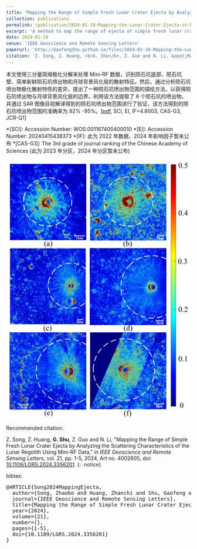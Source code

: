 ```yaml
---
title: "Mapping the Range of Simple Fresh Lunar Crater Ejecta by Analyzing the Scattering Characteristics of the Lunar Regolith Using Mini-RF Data"
collection: publications
permalink: /publication/2024-01-19-Mapping-the-Lunar-Crater-Ejecta-in-Mini-RF-SAR-Data
excerpt: 'A method to map the range of ejecta of simple fresh lunar crater of Mini-RF SAR data.'
date: 2024-01-19
venue: 'IEEE Geoscience and Remote Sensing Letters'
paperurl: 'http://GaofengShu.github.io/files/2024-01-19-Mapping-the-Lunar-Crater-Ejecta-in-Mini-RF-SAR-Data.pdf'
citation: 'Z. Song, Z. Huang, <b>G. Shu</b>, Z. Guo and N. Li. &quot;Mapping the Range of Simple Fresh Lunar Crater Ejecta by Analyzing the Scattering Characteristics of the Lunar Regolith Using Mini-RF Data&quot;. <i>IEEE Geoscience and Remote Sensing Letters</i>. 2024, 21, Art no. 4002605.'
---
```

本文使用三分量简缩极化分解来处理 Mini-RF 数据，识别陨石坑底部、陨石坑壁、简单新鲜陨石坑喷出物和月球背景风化层的散射特征。然后，通过分析陨石坑喷出物极化散射特性的差异，提出了一种陨石坑喷出物范围的描绘方法，以获得陨石坑喷出物与月球背景风化层的边界。利用该方法提取了 6 个陨石坑的喷出物，并通过 SAR 图像目视解译得到的陨石坑喷出物范围进行了验证，该方法得到的陨石坑喷出物范围的准确率为 82% -95%。\[[pdf](http://GaofengShu.github.io/files/2024-01-19-Mapping-the-Lunar-Crater-Ejecta-in-Mini-RF-SAR-Data.pdf), SCI, EI, IF=4.8003, CAS-G3, JCR-Q1\]

*[SCI]: Accession Number: WOS:001167400400010
*[EI]: Accession Number: 20240415438373
*[IF]: 此为 2022 年数据，2024 年影响因子暂未公布
*[CAS-G3]: The 3rd grade of journal ranking of the Chinese Academy of Sciences (此为 2023 年分区，2024 年分区暂未公布)

<img src='/images/pubsImages/LunarEjectaMappingResults.png'>

Recommended citation:

Z. Song, Z. Huang, **G. Shu**, Z. Guo and N. Li, "Mapping the Range of Simple Fresh Lunar Crater Ejecta by Analyzing the Scattering Characteristics of the Lunar Regolith Using Mini-RF Data," in *IEEE Geoscience and Remote Sensing Letters*, vol. 21, pp. 1-5, 2024, Art no. 4002605, doi: [10.1109/LGRS.2024.3356201](https://doi.org/10.1109/LGRS.2024.3356201).
{: .notice}

bibtex: 
<pre>
@ARTICLE{Song2024MappingEjecta,
  author={Song, Zhaobo and Huang, Zhanchi and Shu, Gaofeng and Guo, Zhengwei and Li, Ning},
  journal={IEEE Geoscience and Remote Sensing Letters}, 
  title={Mapping the Range of Simple Fresh Lunar Crater Ejecta by Analyzing the Scattering Characteristics of the Lunar Regolith Using Mini-RF Data}, 
  year={2024},
  volume={21},
  number={},
  pages={1-5},
  doi={10.1109/LGRS.2024.3356201}
}
</pre>
